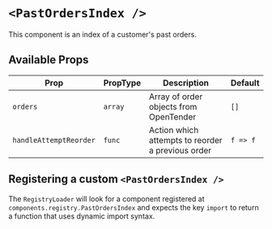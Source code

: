 # `<PastOrdersIndex />`

This component is an index of a customer's past orders.

## Available Props

| Prop                   | PropType | Description                                       | Default  |
| ---------------------- | -------- | ------------------------------------------------- | -------- |
| `orders`               | `array`  | Array of order objects from OpenTender            | `[]`     |
| `handleAttemptReorder` | `func`   | Action which attempts to reorder a previous order | `f => f` |

## Registering a custom `<PastOrdersIndex />`

The `RegistryLoader` will look for a component registered at `components.registry.PastOrdersIndex` and expects the key `import` to return a function that uses dynamic import syntax.
